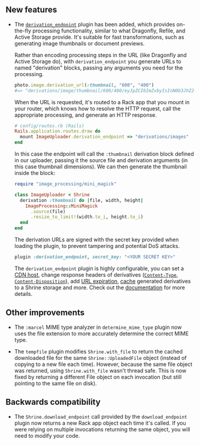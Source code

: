 ## New features

* The [`derivation_endpoint`][derivation_endpoint] plugin has been added, which
  provides on-the-fly processing functionality, similar to what Dragonfly,
  Refile, and Active Storage provide. It's suitable for fast transformations,
  such as generating image thumbnails or document previews.

  Rather than encoding processing steps in the URL (like Dragonfly and Active
  Storage do), with `derivation_endpoint` you generate URLs to named
  "derivation" blocks, passing any arguments you need for the processing.

  ```rb
  photo.image.derivation_url(:thumbnail, "600", "400")
  #=> "derivations/image/thumbnail/600/400/eyJpZCI6ImZvbyIsInN0b3JhZ2UiOiJzdG9yZSJ9?signature=..."
  ```

  When the URL is requested, it's routed to a Rack app that you mount in your
  router, which knows how to resolve the HTTP request, call the appropriate
  processing, and generate an HTTP response.

  ```rb
  # config/routes.rb (Rails)
  Rails.application.routes.draw do
    mount ImageUploader.derivation_endpoint => "derivations/images"
  end
  ```

  In this case the endpoint will call the `:thumbnail` derivation block defined
  in our uploader, passing it the source file and derivation arguments (in this
  case thumbnail dimensions). We can then generate the thumbnail inside the
  block:

  ```rb
  require "image_processing/mini_magick"

  class ImageUploader < Shrine
    derivation :thumbnail do |file, width, height|
      ImageProcessing::MiniMagick
        .source(file)
        .resize_to_limit!(width.to_i, height.to_i)
    end
  end
  ```

  The derivation URLs are signed with the secret key provided when loading the
  plugin, to prevent tampering and potential DoS attacks.

  ```rb
  plugin :derivation_endpoint, secret_key: "<YOUR SECRET KEY>"
  ```

  The `derivation_endpoint` plugin is highly configurable, you can set a [CDN
  host], change response headers of derivatives ([`Content-Type`],
  [`Content-Disposition`]), add [URL expiration], [cache][uploading]
  generated derivatives to a Shrine storage and more. Check out the
  [documentation][derivation_endpoint] for more details.

## Other improvements

* The `:marcel` MIME type analyzer in `determine_mime_type` plugin now uses the
  file extension to more accurately determine the correct MIME type.

* The `tempfile` plugin modifies `Shrine.with_file` to return the cached
  downloaded file for the same `Shrine::UploadedFile` object (instead of
  copying to a new file each time). However, because the same file object was
  returned, using `Shrine.with_file` wasn't thread safe. This is now fixed by
  returning a different File object on each invocation (but still pointing to
  the same file on disk).

## Backwards compatibility

* The `Shrine.download_endpoint` call provided by the `download_endpoint`
  plugin now returns a new Rack app object each time it's called. If you were
  relying on multiple invocations returning the same object, you will need to
  modify your code.

[derivation_endpoint]: /doc/plugins/derivation_endpoint.md#readme
[CDN host]: /doc/plugins/derivation_endpoint.md#host
[`Content-Type`]: /doc/plugins/derivation_endpoint.md#content-type
[`Content-Disposition`]: /doc/plugins/derivation_endpoint.md#content-disposition
[URL expiration]: /doc/plugins/derivation_endpoint.md#expiration
[uploading]: /doc/plugins/derivation_endpoint.md#uploading
